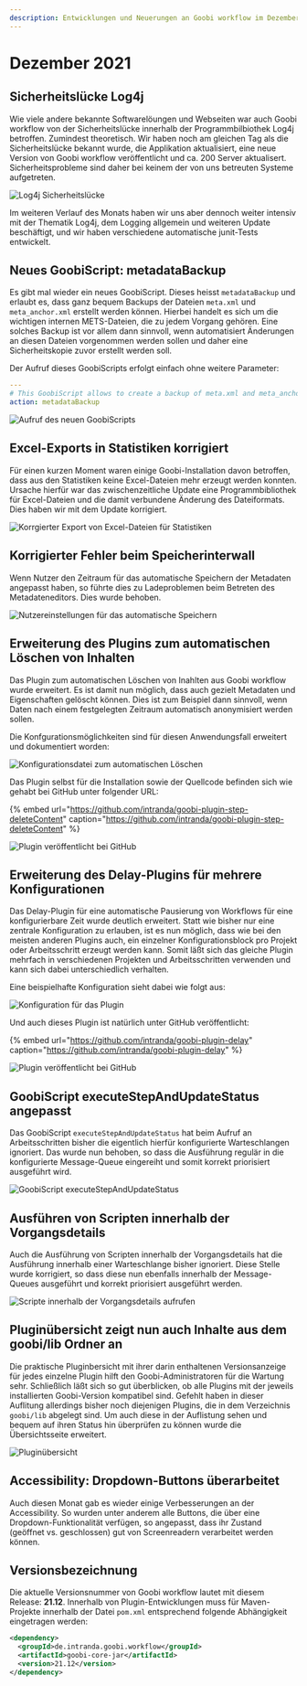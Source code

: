 ```yaml
---
description: Entwicklungen und Neuerungen an Goobi workflow im Dezember 2021
---
```


# Dezember 2021

## Sicherheitslücke Log4j
Wie viele andere bekannte Softwarelöungen und Webseiten war auch Goobi workflow von der Sicherheitslücke innerhalb der Programmbilbiothek Log4j betroffen. Zumindest theoretisch. Wir haben noch am gleichen Tag als die Sicherheitslücke bekannt wurde, die Applikation aktualisiert, eine neue Version von Goobi workflow veröffentlicht und ca. 200 Server aktualisert. Sicherheitsprobleme sind daher bei keinem der von uns betreuten Systeme aufgetreten. 

![Log4j Sicherheitslücke](../.gitbook/assets/2112_log4j_de.png)

Im weiteren Verlauf des Monats haben wir uns aber dennoch weiter intensiv mit der Thematik Log4j, dem Logging allgemein und weiteren Update beschäftigt, und wir haben verschiedene automatische junit-Tests entwickelt.


## Neues GoobiScript: metadataBackup
Es gibt mal wieder ein neues GoobiScript. Dieses heisst `metadataBackup` und erlaubt es, dass ganz bequem Backups der Dateien `meta.xml` und `meta_anchor.xml` erstellt werden können. Hierbei handelt es sich um die wichtigen internen METS-Dateien, die zu jedem Vorgang gehören. Eine solches Backup ist vor allem dann sinnvoll, wenn automatisiert Änderungen an diesen Dateien vorgenommen werden sollen und daher eine Sicherheitskopie zuvor erstellt werden soll. 

Der Aufruf dieses GoobiScripts erfolgt einfach ohne weitere Parameter:

```yaml
---
# This GoobiScript allows to create a backup of meta.xml and meta_anchor.xml.
action: metadataBackup
```

![Aufruf des neuen GoobiScripts](../.gitbook/assets/2112_backup_de.png)


## Excel-Exports in Statistiken korrigiert
Für einen kurzen Moment waren einige Goobi-Installation davon betroffen, dass aus den Statistiken keine Excel-Dateien mehr erzeugt werden konnten. Ursache hierfür war das zwischenzeitliche Update eine Programmbibliothek für Excel-Dateien und die damit verbundene Änderung des Dateiformats. Dies haben wir mit dem Update korrigiert.

![Korrgierter Export von Excel-Dateien für Statistiken](../.gitbook/assets/2112_statistics_de.png)



## Korrigierter Fehler beim Speicherinterwall
Wenn Nutzer den Zeitraum für das automatische Speichern der Metadaten angepasst haben, so führte dies zu Ladeproblemen beim Betreten des Metadateneditors. Dies wurde behoben.

![Nutzereinstellungen für das automatische Speichern](../.gitbook/assets/2112_autosave_de.png)


## Erweiterung des Plugins zum automatischen Löschen von Inhalten
Das Plugin zum automatischen Löschen von Inahlten aus Goobi workflow wurde erweitert. Es ist damit nun möglich, dass auch gezielt Metadaten und Eigenschaften gelöscht können. Dies ist zum Beispiel dann sinnvoll, wenn Daten nach einem festgelegten Zeitraum automatisch anonymisiert werden sollen.

Die Konfgurationsmöglichkeiten sind für diesen Anwendungsfall erweitert und dokumentiert worden:

![Konfigurationsdatei zum automatischen Löschen](../.gitbook/assets/2112_deletion2.png)

Das Plugin selbst für die Installation sowie der Quellcode befinden sich wie gehabt bei GitHub unter folgender URL:

{% embed url="https://github.com/intranda/goobi-plugin-step-deleteContent" caption="https://github.com/intranda/goobi-plugin-step-deleteContent" %}

![Plugin veröffentlicht bei GitHub](../.gitbook/assets/2112_deletion1.png)


## Erweiterung des Delay-Plugins für mehrere Konfigurationen
Das Delay-Plugin für eine automatische Pausierung von Workflows für eine konfigurierbare Zeit wurde deutlich erweitert. Statt wie bisher nur eine zentrale Konfiguration zu erlauben, ist es nun möglich, dass wie bei den meisten anderen Plugins auch, ein einzelner Konfigurationsblock pro Projekt oder Arbeitsschritt erzeugt werden kann. Somit läßt sich das gleiche Plugin mehrfach in verschiedenen Projekten und Arbeitsschritten verwenden und kann sich dabei unterschiedlich verhalten.

Eine beispielhafte Konfiguration sieht dabei wie folgt aus:

![Konfiguration für das Plugin](../.gitbook/assets/2112_delay2.png)

Und auch dieses Plugin ist natürlich unter GitHub veröffentlicht:

{% embed url="https://github.com/intranda/goobi-plugin-delay" caption="https://github.com/intranda/goobi-plugin-delay" %}

![Plugin veröffentlicht bei GitHub](../.gitbook/assets/2112_delay1.png)


## GoobiScript executeStepAndUpdateStatus angepasst
Das GoobiScript `executeStepAndUpdateStatus` hat beim Aufruf an Arbeitsschritten bisher die eigentlich hierfür konfigurierte Warteschlangen ignoriert. Das wurde nun behoben, so dass die Ausführung regulär in die konfigurierte Message-Queue eingereiht und somit korrekt priorisiert ausgeführt wird.

![GoobiScript executeStepAndUpdateStatus](../.gitbook/assets/2112_goobiscript_de.png)


## Ausführen von Scripten innerhalb der Vorgangsdetails
Auch die Ausführung von Scripten innerhalb der Vorgangsdetails hat die Ausführung innerhalb einer Warteschlange bisher ignoriert. Diese Stelle wurde korrigiert, so dass diese nun ebenfalls innerhalb der Message-Queues ausgeführt und korrekt priorisiert ausgeführt werden.

![Scripte innerhalb der Vorgangsdetails aufrufen](../.gitbook/assets/2112_scripts_de.png)


## Pluginübersicht zeigt nun auch Inhalte aus dem goobi/lib Ordner an
Die praktische Pluginbersicht mit ihrer darin enthaltenen Versionsanzeige für jedes einzelne Plugin hilft den Goobi-Administratoren für die Wartung sehr. Schließlich läßt sich so gut überblicken, ob alle Plugins mit der jeweils installierten Goobi-Version kompatibel sind. Gefehlt haben in dieser Auflitung allerdings bisher noch diejenigen Plugins, die in dem Verzeichnis `goobi/lib` abgelegt sind. Um auch diese in der Auflistung sehen und bequem auf ihren Status hin überprüfen zu können wurde die Übersichtsseite erweitert.

![Pluginübersicht](../.gitbook/assets/2112_plugins_de.png)


## Accessibility: Dropdown-Buttons überarbeitet
Auch diesen Monat gab es wieder einige Verbesserungen an der Accessibility. So wurden unter anderem alle Buttons, die über eine Dropdown-Funktionalität verfügen, so angepasst, dass ihr Zustand (geöffnet vs. geschlossen) gut von Screenreadern verarbeitet werden können. 


## Versionsbezeichnung
Die aktuelle Versionsnummer von Goobi workflow lautet mit diesem Release: **21.12**.
Innerhalb von Plugin-Entwicklungen muss für Maven-Projekte innerhalb der Datei `pom.xml` entsprechend folgende Abhängigkeit eingetragen werden:

```xml
<dependency>
  <groupId>de.intranda.goobi.workflow</groupId>
  <artifactId>goobi-core-jar</artifactId>
  <version>21.12</version>
</dependency>
```
